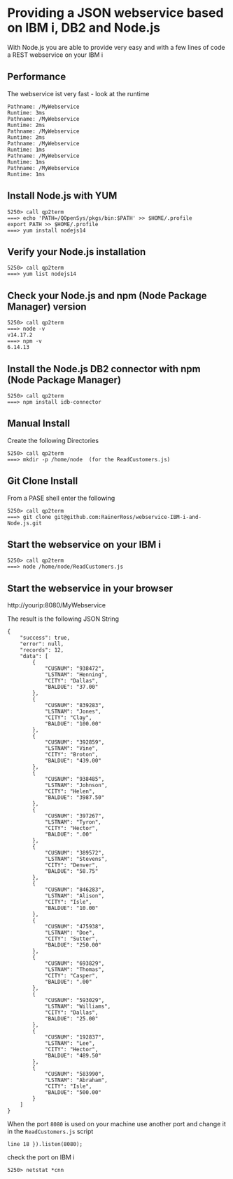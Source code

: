 # Providing a JSON webservice based on IBM i, DB2 and Node.js
With Node.js you are able to provide very easy and with a few lines of code a REST webservice on your IBM i

## Performance
The webservice ist very fast - look at the runtime
```
Pathname: /MyWebservice 
Runtime: 3ms                 
Pathname: /MyWebservice      
Runtime: 2ms                 
Pathname: /MyWebservice      
Runtime: 2ms                 
Pathname: /MyWebservice      
Runtime: 1ms                 
Pathname: /MyWebservice      
Runtime: 1ms                 
Pathname: /MyWebservice      
Runtime: 1ms                 
```
## Install Node.js with YUM
```
5250> call qp2term
===> echo 'PATH=/QOpenSys/pkgs/bin:$PATH' >> $HOME/.profile      
export PATH >> $HOME/.profile                               
===> yum install nodejs14
```
## Verify your Node.js installation
```
5250> call qp2term                        
===> yum list nodejs14
```
## Check your Node.js and npm (Node Package Manager) version
```
5250> call qp2term                        
===> node -v
v14.17.2
===> npm -v
6.14.13
```
## Install the Node.js DB2 connector with npm (Node Package Manager)
```
5250> call qp2term
===> npm install idb-connector
```
## Manual Install
Create the following Directories

```
5250> call qp2term
===> mkdir -p /home/node  (for the ReadCustomers.js)
```

## Git Clone Install
From a PASE shell enter the following

```
5250> call qp2term
===> git clone git@github.com:RainerRoss/webservice-IBM-i-and-Node.js.git
```

## Start the webservice on your IBM i

```
5250> call qp2term
===> node /home/node/ReadCustomers.js
```

## Start the webservice in your browser

http://yourip:8080/MyWebservice

The result is the following JSON String
```
{
    "success": true,
    "error": null,
    "records": 12,
    "data": [
        {
            "CUSNUM": "938472",
            "LSTNAM": "Henning",
            "CITY": "Dallas",
            "BALDUE": "37.00"
        },
        {
            "CUSNUM": "839283",
            "LSTNAM": "Jones",
            "CITY": "Clay",
            "BALDUE": "100.00"
        },
        {
            "CUSNUM": "392859",
            "LSTNAM": "Vine",
            "CITY": "Broton",
            "BALDUE": "439.00"
        },
        {
            "CUSNUM": "938485",
            "LSTNAM": "Johnson",
            "CITY": "Helen",
            "BALDUE": "3987.50"
        },
        {
            "CUSNUM": "397267",
            "LSTNAM": "Tyron",
            "CITY": "Hector",
            "BALDUE": ".00"
        },
        {
            "CUSNUM": "389572",
            "LSTNAM": "Stevens",
            "CITY": "Denver",
            "BALDUE": "58.75"
        },
        {
            "CUSNUM": "846283",
            "LSTNAM": "Alison",
            "CITY": "Isle",
            "BALDUE": "10.00"
        },
        {
            "CUSNUM": "475938",
            "LSTNAM": "Doe",
            "CITY": "Sutter",
            "BALDUE": "250.00"
        },
        {
            "CUSNUM": "693829",
            "LSTNAM": "Thomas",
            "CITY": "Casper",
            "BALDUE": ".00"
        },
        {
            "CUSNUM": "593029",
            "LSTNAM": "Williams",
            "CITY": "Dallas",
            "BALDUE": "25.00"
        },
        {
            "CUSNUM": "192837",
            "LSTNAM": "Lee",
            "CITY": "Hector",
            "BALDUE": "489.50"
        },
        {
            "CUSNUM": "583990",
            "LSTNAM": "Abraham",
            "CITY": "Isle",
            "BALDUE": "500.00"
        }
    ]
}
```
When the port `8080` is used on your machine use another port and change it in the `ReadCustomers.js` script
```
line 18 }).listen(8080);
```
check the port on IBM i 
```
5250> netstat *cnn
```
